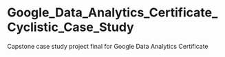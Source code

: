 # Google_Data_Analytics_Certificate_Cyclistic_Case_Study
Capstone case study project final for Google Data Analytics Certificate
